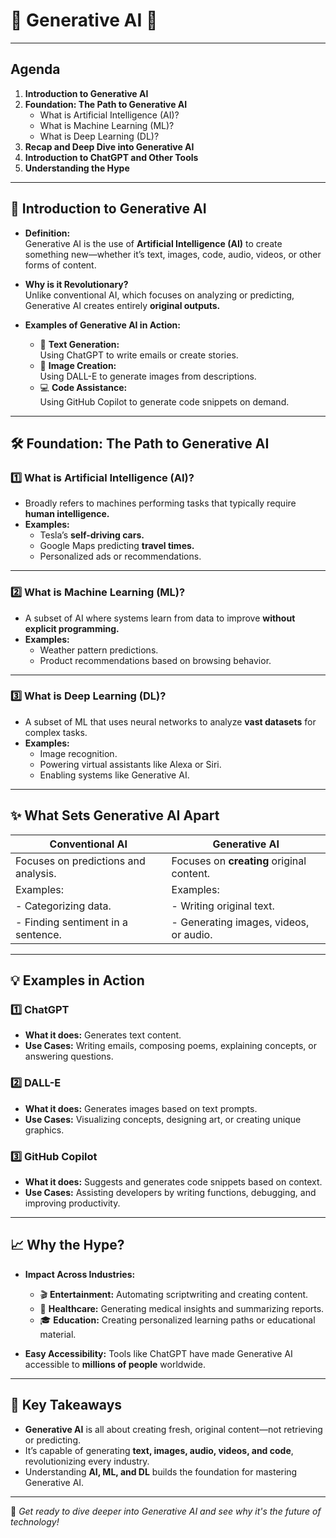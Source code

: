 # 🌟 **Generative AI** 🌟

---

## **Agenda**
1. **Introduction to Generative AI**
2. **Foundation: The Path to Generative AI**
   - What is Artificial Intelligence (AI)?
   - What is Machine Learning (ML)?
   - What is Deep Learning (DL)?
3. **Recap and Deep Dive into Generative AI**
4. **Introduction to ChatGPT and Other Tools**
5. **Understanding the Hype**

---

## 🧠 **Introduction to Generative AI**
- **Definition:**  
  Generative AI is the use of **Artificial Intelligence (AI)** to create something new—whether it’s text, images, code, audio, videos, or other forms of content.

- **Why is it Revolutionary?**  
  Unlike conventional AI, which focuses on analyzing or predicting, Generative AI creates entirely **original outputs.**

- **Examples of Generative AI in Action:**  
  - 📝 **Text Generation:**  
    Using ChatGPT to write emails or create stories.  
  - 🎨 **Image Creation:**  
    Using DALL-E to generate images from descriptions.  
  - 💻 **Code Assistance:**  
    Using GitHub Copilot to generate code snippets on demand.

---

## 🛠️ **Foundation: The Path to Generative AI**

### **1️⃣ What is Artificial Intelligence (AI)?**
- Broadly refers to machines performing tasks that typically require **human intelligence.**
- **Examples:**  
  - Tesla’s **self-driving cars.**  
  - Google Maps predicting **travel times.**  
  - Personalized ads or recommendations.

---

### **2️⃣ What is Machine Learning (ML)?**
- A subset of AI where systems learn from data to improve **without explicit programming.**
- **Examples:**  
  - Weather pattern predictions.  
  - Product recommendations based on browsing behavior.

---

### **3️⃣ What is Deep Learning (DL)?**
- A subset of ML that uses neural networks to analyze **vast datasets** for complex tasks.
- **Examples:**  
  - Image recognition.  
  - Powering virtual assistants like Alexa or Siri.  
  - Enabling systems like Generative AI.

---

## ✨ **What Sets Generative AI Apart**

| **Conventional AI**               | **Generative AI**                 |
|-----------------------------------|-----------------------------------|
| Focuses on predictions and analysis. | Focuses on **creating** original content. |
| Examples:                         | Examples:                         |
| - Categorizing data.              | - Writing original text.          |
| - Finding sentiment in a sentence.| - Generating images, videos, or audio. |

---

## 💡 **Examples in Action**

### **1️⃣ ChatGPT**  
- **What it does:** Generates text content.  
- **Use Cases:** Writing emails, composing poems, explaining concepts, or answering questions.  

### **2️⃣ DALL-E**  
- **What it does:** Generates images based on text prompts.  
- **Use Cases:** Visualizing concepts, designing art, or creating unique graphics.  

### **3️⃣ GitHub Copilot**  
- **What it does:** Suggests and generates code snippets based on context.  
- **Use Cases:** Assisting developers by writing functions, debugging, and improving productivity.  

---

## 📈 **Why the Hype?**

- **Impact Across Industries:**  
  - 🎬 **Entertainment:** Automating scriptwriting and creating content.  
  - 🏥 **Healthcare:** Generating medical insights and summarizing reports.  
  - 🎓 **Education:** Creating personalized learning paths or educational material.

- **Easy Accessibility:** Tools like ChatGPT have made Generative AI accessible to **millions of people** worldwide.

---

## 🔑 **Key Takeaways**
- **Generative AI** is all about creating fresh, original content—not retrieving or predicting.
- It’s capable of generating **text, images, audio, videos, and code**, revolutionizing every industry.  
- Understanding **AI, ML, and DL** builds the foundation for mastering Generative AI.  

---

🌟 *Get ready to dive deeper into Generative AI and see why it's the future of technology!*
